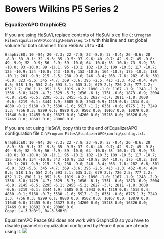 # Bowers Wilkins P5 Series 2
### EqualizerAPO GraphicEQ
If you are using [HeSuVi](https://sourceforge.net/projects/hesuvi/), replace contents of HeSuVi's eq file `C:\Program Files\EqualizerAPO\config\HeSuVi\eq.txt` with this line and set global volume for both channels from HeSuVi UI to **-33**.
```
GraphicEQ: 10 -84; 20 -7.3; 22 -7.8; 23 -8.0; 25 -8.4; 26 -8.6; 28 -8.9; 30 -9.1; 32 -9.3; 35 -9.5; 37 -9.6; 40 -9.7; 42 -9.7; 45 -9.8; 49 -9.9; 52 -9.9; 56 -9.9; 59 -10.0; 64 -10.0; 68 -10.0; 73 -9.9; 78 -10.0; 83 -10.0; 89 -10.1; 95 -10.2; 102 -10.3; 109 -10.5; 117 -10.7; 125 -10.9; 134 -10.8; 143 -10.9; 153 -10.8; 164 -10.7; 175 -10.2; 188 -10.1; 201 -9.9; 215 -9.5; 230 -9.0; 246 -8.4; 263 -7.6; 282 -6.6; 301 -6.0; 323 -5.6; 345 -4.7; 369 -3.6; 395 -2.5; 423 -1.3; 452 -0.4; 484 0.5; 518 1.5; 554 2.4; 593 3.1; 635 3.2; 679 2.9; 726 2.5; 777 2.2; 832 1.7; 890 1.1; 952 0.5; 1019 -0.2; 1090 -1.0; 1167 -1.9; 1248 -2.9; 1336 -3.8; 1429 -4.7; 1529 -5.7; 1636 -6.1; 1751 -6.6; 1873 -6.9; 2004 -6.8; 2145 -6.5; 2295 -6.1; 2455 -5.2; 2627 -3.7; 2811 -1.8; 3008 -0.6; 3219 -0.1; 3444 0.9; 3685 0.8; 3943 0.9; 4219 0.8; 4514 0.4; 4830 -0.1; 5168 -0.7; 5530 -1.6; 5917 -1.2; 6331 -0.6; 6775 1.3; 7249 1.3; 7756 0.3; 8299 0.0; 8880 0.0; 9502 0.0; 10167 0.0; 10879 0.0; 11640 0.0; 12455 0.0; 13327 0.0; 14260 0.0; 15258 0.0; 16326 0.0; 17469 0.0; 18692 0.0; 20000 0.0
```
If you are not using HeSuVi, copy this to the end of EqualizerAPO configuration file `C:\Program Files\EqualizerAPO\config\config.txt`.
```
GraphicEQ: 10 -84; 20 -7.3; 22 -7.8; 23 -8.0; 25 -8.4; 26 -8.6; 28 -8.9; 30 -9.1; 32 -9.3; 35 -9.5; 37 -9.6; 40 -9.7; 42 -9.7; 45 -9.8; 49 -9.9; 52 -9.9; 56 -9.9; 59 -10.0; 64 -10.0; 68 -10.0; 73 -9.9; 78 -10.0; 83 -10.0; 89 -10.1; 95 -10.2; 102 -10.3; 109 -10.5; 117 -10.7; 125 -10.9; 134 -10.8; 143 -10.9; 153 -10.8; 164 -10.7; 175 -10.2; 188 -10.1; 201 -9.9; 215 -9.5; 230 -9.0; 246 -8.4; 263 -7.6; 282 -6.6; 301 -6.0; 323 -5.6; 345 -4.7; 369 -3.6; 395 -2.5; 423 -1.3; 452 -0.4; 484 0.5; 518 1.5; 554 2.4; 593 3.1; 635 3.2; 679 2.9; 726 2.5; 777 2.2; 832 1.7; 890 1.1; 952 0.5; 1019 -0.2; 1090 -1.0; 1167 -1.9; 1248 -2.9; 1336 -3.8; 1429 -4.7; 1529 -5.7; 1636 -6.1; 1751 -6.6; 1873 -6.9; 2004 -6.8; 2145 -6.5; 2295 -6.1; 2455 -5.2; 2627 -3.7; 2811 -1.8; 3008 -0.6; 3219 -0.1; 3444 0.9; 3685 0.8; 3943 0.9; 4219 0.8; 4514 0.4; 4830 -0.1; 5168 -0.7; 5530 -1.6; 5917 -1.2; 6331 -0.6; 6775 1.3; 7249 1.3; 7756 0.3; 8299 0.0; 8880 0.0; 9502 0.0; 10167 0.0; 10879 0.0; 11640 0.0; 12455 0.0; 13327 0.0; 14260 0.0; 15258 0.0; 16326 0.0; 17469 0.0; 18692 0.0; 20000 0.0
Copy: L=-3.3dB*l, R=-3.3dB*R
```
EqualizerAPO Peace GUI does not work with GraphicEQ so you have to disable parametric equalization configured by Peace if you are already using it.
![](https://raw.githubusercontent.com/jaakkopasanen/AutoEq/master/results/Innerfidelity%202017/innerfidelity/onear/Bowers%20Wilkins%20P5%20Series%202/Bowers%20Wilkins%20P5%20Series%202.png)
